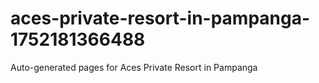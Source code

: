 # aces-private-resort-in-pampanga-1752181366488
Auto-generated pages for Aces Private Resort in Pampanga
